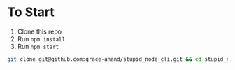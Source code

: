 # To Start
1. Clone this repo
2. Run `npm install`
3. Run `npm start`

```bash
git clone git@github.com:grace-anand/stupid_node_cli.git && cd stupid_node_cli && npm install && npm start
```